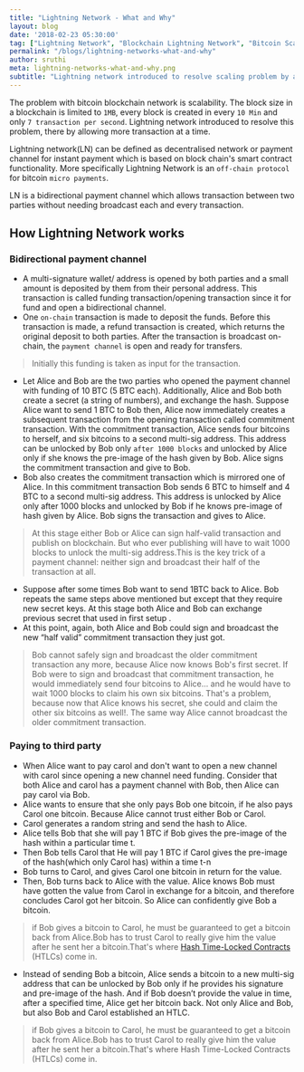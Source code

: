 ```yaml
---
title: "Lightning Network - What and Why"
layout: blog
date: '2018-02-23 05:30:00'
tag: ["Lightning Network", "Blockchain Lightning Network", "Bitcoin Scaling",  "Bitcoin"]
permalink: "/blogs/lightning-networks-what-and-why"
author: sruthi
meta: lightning-networks-what-and-why.png
subtitle: "Lightning network introduced to resolve scaling problem by allowing more transactions per second."
---
```


The problem with bitcoin blockchain network is scalability. The block size in a blockchain is limited to `1MB`, every block is created in every `10 Min` and only `7 transaction per second`. Lightning network introduced to resolve this problem, there by allowing more transaction at a time.

Lightning network(LN) can be defined as decentralised network or payment channel for instant payment which is based on block chain's smart contract functionality. More specifically Lightning Network is an `off-chain protocol` for bitcoin `micro payments`.

LN is a bidirectional payment channel which allows transaction between two parties without needing broadcast each and every transaction.

## How Lightning Network works

### Bidirectional payment channel

* A multi-signature wallet/ address is opened by both parties and a small amount is deposited by them from their personal address. This transaction is called funding transaction/opening transaction since it for fund and open a bidirectional channel.
* One `on­-chain` transaction is made to deposit the funds. Before this transaction is made, a refund transaction is created, which returns the original deposit to both parties. After the transaction is broadcast on­-chain, the `payment channel` is open and ready for transfers.

> Initially this funding is taken as input for the transaction.

* Let Alice and Bob are the two parties who opened the payment channel with funding of 10 BTC (5 BTC each). Additionally, Alice and Bob both create a secret (a string of numbers), and exchange the hash. Suppose Alice want to send 1 BTC to Bob then, Alice now immediately creates a subsequent transaction from the opening transaction called commitment transaction. With the commitment transaction, Alice sends four bitcoins to herself, and six bitcoins to a second multi-sig address. This address can be unlocked by Bob only `after 1000 blocks` and unlocked by Alice only if she knows the pre-image of the hash given by Bob. Alice signs the commitment transaction and give to Bob.
* Bob also creates the commitment transaction which is mirrored one of Alice. In this commitment transaction Bob sends 6 BTC to himself and 4 BTC to a second multi-sig address. This address is unlocked by Alice only after 1000 blocks and unlocked by Bob if he knows pre-image of hash given by Alice. Bob signs the transaction and gives to Alice.

> At this stage either Bob or Alice can sign half-valid transaction and publish on blockchain. But who ever publishing will have to wait 1000 blocks to unlock the multi-sig address.This is the key trick of a payment channel: neither sign and broadcast their half of the transaction at all.

* Suppose after some times Bob want to send 1BTC back to Alice. Bob repeats the same steps above mentioned but except that they require new secret keys.
At this stage both Alice and Bob can exchange previous secret that used in first setup .
* At this point, again, both Alice and Bob could sign and broadcast the new “half valid” commitment transaction they just got.

> Bob cannot safely sign and broadcast the older commitment transaction any more, because Alice now knows Bob's first secret. If Bob were to sign and broadcast that commitment transaction, he would immediately send four bitcoins to Alice... and he would have to wait 1000 blocks to claim his own six bitcoins. That's a problem, because now that Alice knows his secret, she could and claim the other six bitcoins as well!. The same way Alice cannot broadcast the older commitment transaction.


### Paying to third party

- When Alice want to pay carol and don't want to open a new channel with carol since opening a new channel need funding. Consider that both Alice and carol has a payment channel with Bob, then Alice can pay carol via Bob.
- Alice wants to ensure that she only pays Bob one bitcoin, if he also pays Carol one bitcoin. Because Alice cannot trust either Bob or Carol.
- Carol generates a random string and send the hash to Alice.
- Alice tells Bob that she will pay 1 BTC if Bob gives the pre-image of the hash within a particular time t.
- Then Bob tells Carol that He will pay 1 BTC if Carol gives the pre-image of the hash(which only Carol has) within a time t-n
- Bob turns to Carol, and gives Carol one bitcoin in return for the value.
- Then, Bob turns back to Alice with the value. Alice knows Bob must have gotten the value from Carol in exchange for a bitcoin, and therefore concludes Carol got her bitcoin. So Alice can confidently give Bob a bitcoin.

> if Bob gives a bitcoin to Carol, he must be guaranteed to get a bitcoin back from Alice.Bob has to trust Carol to really give him the value after he sent her a bitcoin.That's where [Hash Time-Locked Contracts](https://en.bitcoin.it/wiki/Hashed_Timelock_Contracts) (HTLCs) come in.

- Instead of sending Bob a bitcoin, Alice sends a bitcoin to a new multi-sig address that can be unlocked by Bob only if he provides his signature and pre-image of the hash. And if Bob doesn’t provide the value in time, after a specified time, Alice get her bitcoin back. Not only Alice and Bob, but also Bob and Carol established an HTLC.

> if Bob gives a bitcoin to Carol, he must be guaranteed to get a bitcoin back from Alice.Bob has to trust Carol to really give him the value after he sent her a bitcoin.That's where Hash Time-Locked Contracts (HTLCs) come in.
